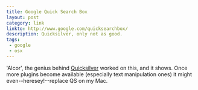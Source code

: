 ```yaml
---
title: Google Quick Search Box
layout: post
category: link
linkto: http://www.google.com/quicksearchbox/
description: Quicksilver, only not as good.
tags:
 - google
 - osx
---
```

'Alcor', the genius behind [Quicksilver][1] worked on this, and it shows. Once more plugins become available (especially text manipulation ones) it might even--heresey!--replace QS on my Mac.

[1]:http://www.blacktree.com/
